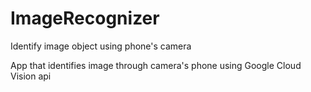 # ImageRecognizer
Identify image object using phone's camera 
 
 App that identifies image through camera's phone using Google Cloud Vision api
